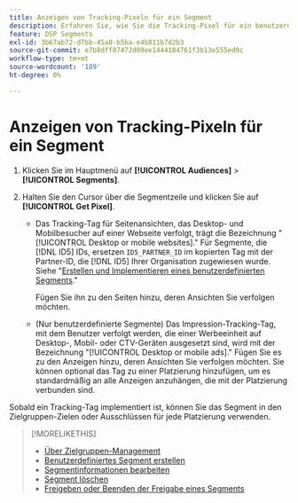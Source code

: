 ```yaml
---
title: Anzeigen von Tracking-Pixeln für ein Segment
description: Erfahren Sie, wie Sie die Tracking-Pixel für ein benutzerdefiniertes oder CCPA-Opt-out vom Verkaufssegment anzeigen können.
feature: DSP Segments
exl-id: 3b67ab72-d7bb-45a0-b5ba-e4b811b7d2b3
source-git-commit: e7b8dff87472d09ee1444104761f3b13e555ed9c
workflow-type: tm+mt
source-wordcount: '189'
ht-degree: 0%

---
```


# Anzeigen von Tracking-Pixeln für ein Segment

1. Klicken Sie im Hauptmenü auf **[!UICONTROL Audiences]** > **[!UICONTROL Segments]**.

1. Halten Sie den Cursor über die Segmentzeile und klicken Sie auf **[!UICONTROL Get Pixel]**.

   * Das Tracking-Tag für Seitenansichten, das Desktop- und Mobilbesucher auf einer Webseite verfolgt, trägt die Bezeichnung &quot;[!UICONTROL Desktop or mobile websites].&quot; Für Segmente, die [!DNL ID5] IDs, ersetzen `ID5_PARTNER_ID` im kopierten Tag mit der Partner-ID, die [!DNL ID5] Ihrer Organisation zugewiesen wurde. Siehe &quot;[Erstellen und Implementieren eines benutzerdefinierten Segments](/help/dsp/audiences/custom-segment-create.md).&quot;

     Fügen Sie ihn zu den Seiten hinzu, deren Ansichten Sie verfolgen möchten.

   * (Nur benutzerdefinierte Segmente) Das Impression-Tracking-Tag, mit dem Benutzer verfolgt werden, die einer Werbeeinheit auf Desktop-, Mobil- oder CTV-Geräten ausgesetzt sind, wird mit der Bezeichnung &quot;[!UICONTROL Desktop or mobile ads].&quot; Fügen Sie es zu den Anzeigen hinzu, deren Ansichten Sie verfolgen möchten. Sie können optional das Tag zu einer Platzierung hinzufügen, um es standardmäßig an alle Anzeigen anzuhängen, die mit der Platzierung verbunden sind.

Sobald ein Tracking-Tag implementiert ist, können Sie das Segment in den Zielgruppen-Zielen oder Ausschlüssen für jede Platzierung verwenden.

>[!MORELIKETHIS]
>
>* [Über Zielgruppen-Management](audience-about.md)
>* [Benutzerdefiniertes Segment erstellen](custom-segment-create.md)
>* [Segmentinformationen bearbeiten](segment-edit.md)
>* [Segment löschen](segment-delete.md)
>* [Freigeben oder Beenden der Freigabe eines Segments](segment-share.md)
